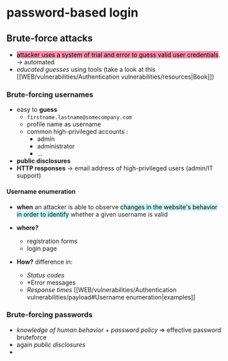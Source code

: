 # password-based login

## Brute-force attacks

- <mark style="background: #FF5582A6;">attacker uses a system of trial and error to guess valid user credentials</mark>. -> automated
- _educated guesses_ using tools (take a look at this [[WEB/vulnerabilities/Authentication vulnerabilities/resources|Book]])

### Brute-forcing usernames
- easy to **guess**
  - `firstname.lastname@somecompany.com`
  - profile name as username
  - common high-privileged accounts :
    - admin
    - administrator
    - ...
- **public disclosures**
- **HTTP responses** -> email address of high-privileged users (admin/IT support)
#### Username enumeration

- **when** an attacker is able to observe <mark style="background: #ABF7F7A6;">changes in the website's behavior in order to identify</mark> whether a given username is valid 

- **where?** 
  - registration forms
  - login page

- **How?** difference in:
  - *Status codes*
  - *Error messages
  - *Response times*
[[WEB/vulnerabilities/Authentication vulnerabilities/payload#Username enumeration|examples]]
### Brute-forcing passwords
- *knowledge of human behavior* + *password policy* => effective password bruteforce 
- again *public disclosures*
- 